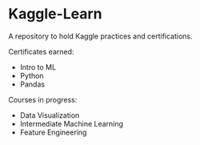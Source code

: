 # Kaggle-Learn
A repository to hold Kaggle practices and certifications.

Certificates earned:
- Intro to ML
- Python
- Pandas

Courses in progress:
- Data Visualization
- Intermediate Machine Learning
- Feature Engineering


